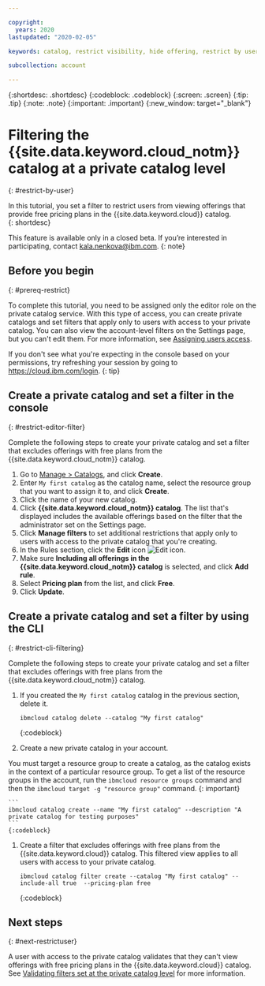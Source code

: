 ```yaml
---

copyright:
  years: 2020
lastupdated: "2020-02-05"

keywords: catalog, restrict visibility, hide offering, restrict by user, filter catalog

subcollection: account

---
```


{:shortdesc: .shortdesc}
{:codeblock: .codeblock}
{:screen: .screen}
{:tip: .tip}
{:note: .note}
{:important: .important}
{:new_window: target="_blank"}

# Filtering the {{site.data.keyword.cloud_notm}} catalog at a private catalog level
{: #restrict-by-user}

In this tutorial, you set a filter to restrict users from viewing offerings that provide free pricing plans in the {{site.data.keyword.cloud}} catalog.  
{: shortdesc}

This feature is available only in a closed beta. If you’re interested in participating, contact kala.nenkova@ibm.com.
{: note}

## Before you begin
{: #prereq-restrict}

To complete this tutorial, you need to be assigned only the editor role on the private catalog service. With this type of access, you can create private catalogs and set filters that apply only to users with access to your private catalog. You can also view the account-level filters on the Settings page, but you can't edit them. For more information, see [Assigning users access](/docs/account?topic=account-catalog-access).

  If you don't see what you're expecting in the console based on your permissions, try refreshing your session by going to https://cloud.ibm.com/login.
  {: tip}

## Create a private catalog and set a filter in the console
{: #restrict-editor-filter}

Complete the following steps to create your private catalog and set a filter that excludes offerings with free plans from the {{site.data.keyword.cloud_notm}} catalog.

1. Go to [Manage > Catalogs](https://cloud.ibm.com/content-mgmt/catalogs), and click **Create**.
1. Enter `My first catalog` as the catalog name, select the resource group that you want to assign it to, and click **Create**.
2. Click the name of your new catalog.
1. Click **{{site.data.keyword.cloud_notm}} catalog**. The list that's displayed includes the available offerings based on the filter that the administrator set on the Settings page. 
2. Click **Manage filters** to set additional restrictions that apply only to users with access to the private catalog that you're creating. 
3. In the Rules section, click the **Edit** icon ![Edit icon](../icons/edit-tagging.svg).
4. Make sure **Including all offerings in the {{site.data.keyword.cloud_notm}} catalog** is selected, and click **Add rule**.
5. Select **Pricing plan** from the list, and click **Free**. 
6. Click **Update**.

## Create a private catalog and set a filter by using the CLI
{: #restrict-cli-filtering}

Complete the following steps to create your private catalog and set a filter that excludes offerings with free plans from the {{site.data.keyword.cloud_notm}} catalog.

1. If you created the `My first catalog` catalog in the previous section, delete it.
    
    ```
    ibmcloud catalog delete --catalog "My first catalog"
    ```
    {:codeblock}
    
1. Create a new private catalog in your account.

  You must target a resource group to create a catalog, as the catalog exists in the context of a particular resource group. To get a list of the resource groups in the account, run the `ibmcloud resource groups` command and then the `ibmcloud target -g "resource group"` command.
  {: important}
    
    ```
    ibmcloud catalog create --name "My first catalog" --description "A private catalog for testing purposes"
    ```
    {:codeblock}
    
1. Create a filter that excludes offerings with free plans from the {{site.data.keyword.cloud}} catalog. This filtered view applies to all users with access to your private catalog.
    
    ```
    ibmcloud catalog filter create --catalog "My first catalog" --include-all true  --pricing-plan free
    ```
    {:codeblock}

## Next steps
{: #next-restrictuser}

A user with access to the private catalog validates that they can't view offerings with free pricing plans in the {{site.data.keyword.cloud}} catalog. See [Validating filters set at the private catalog level](/docs/account?topic=account-restrict-user-validate) for more information.


